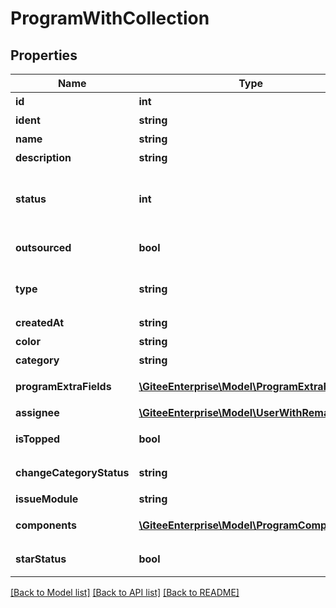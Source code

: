 # ProgramWithCollection

## Properties
Name | Type | Description | Notes
------------ | ------------- | ------------- | -------------
**id** | **int** | 项目 id | [optional] 
**ident** | **string** | 项目编号 | [optional] 
**name** | **string** | 项目名称 | [optional] 
**description** | **string** | 项目描述 | [optional] 
**status** | **int** | 项目状态（0:开始 1:暂停 2:关闭） | [optional] 
**outsourced** | **bool** | 是否外包项目 | [optional] 
**type** | **string** | 项目类型（内部、外包） | [optional] 
**createdAt** | **string** | 创建时间 | [optional] 
**color** | **string** | 颜色 | [optional] 
**category** | **string** | 项目类型 | [optional] 
**programExtraFields** | [**\GiteeEnterprise\Model\ProgramExtraField**](ProgramExtraField.md) | 项目自定义字段值 | [optional] 
**assignee** | [**\GiteeEnterprise\Model\UserWithRemark**](UserWithRemark.md) | 负责人 | [optional] 
**isTopped** | **bool** | 是否置顶项目 | [optional] 
**changeCategoryStatus** | **string** | 项目切换类型状态 | [optional] 
**issueModule** | **string** | 工作项模式 | [optional] 
**components** | [**\GiteeEnterprise\Model\ProgramComponent[]**](ProgramComponent.md) | 项目组件列表 | [optional] 
**starStatus** | **bool** | 是否被当前用户收藏 | [optional] 

[[Back to Model list]](../../README.md#documentation-for-models) [[Back to API list]](../../README.md#documentation-for-api-endpoints) [[Back to README]](../../README.md)


